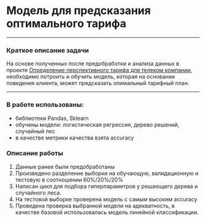 # Модель для предсказания оптимального тарифа

-------------------

### Краткое описание задачи

На основе полученных после предобработки и анализа данных в проекте [Определение перспективного тарифа для телеком компании]([https://github.com/AnnaIsamova/Y.PraktikumProjects/blob/master/Telecom/README.md), необходимо потроить и обучить модель, которая на основании поведения клиента, может предсказать опимальный тарифный план.

------------------

### В работе использованы:

- библиотеки Pandas, Sklearn
- обучены модели: логистическая регрессия, дерево решений, случайный лес
- в качестве метрики качества взята accuracy

### Описание работы

1. Данные ранее были предобработаны
2. Произведено разделение выборки на обучающую, валидационную и тестовую в соотношении 60%/20%/20% 
3. Написан цикл для подбора гиперпараметров у решающего дерева и случайного леса.
4. На тестовой выборке проверена модель с самым высоким accuracy
5. Проведена проверка выбранной модели на адекватность, в качестве базовой использовалась модель линейной классификации.